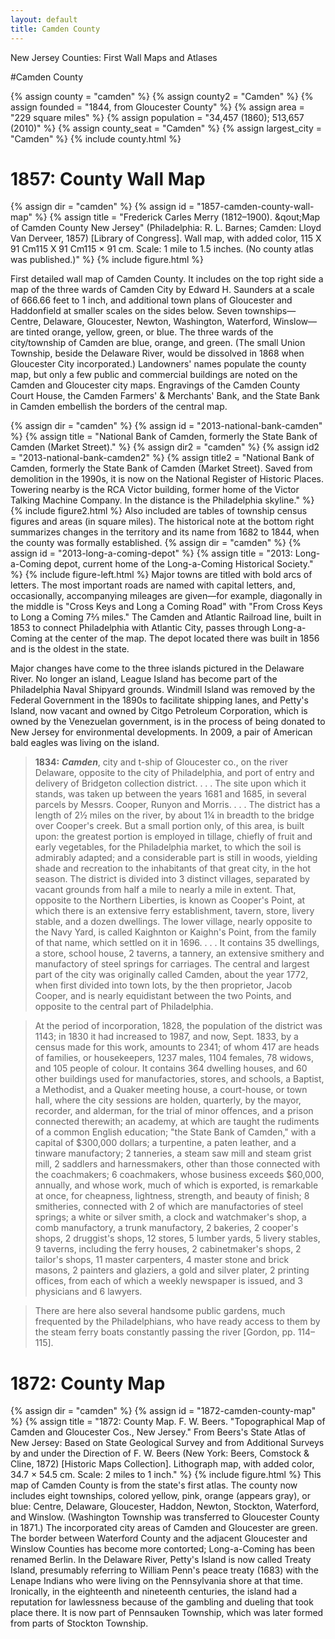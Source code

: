 ```yaml
---
layout: default
title: Camden County
---
```


<p class="type">New Jersey Counties: First Wall Maps and Atlases</p>

#Camden County

{% assign county = "camden" %}
{% assign county2 = "Camden" %}
{% assign founded = "1844, from Gloucester County" %}
{% assign area = "229 square miles" %}
{% assign population = "34,457 (1860); 513,657 (2010)" %}
{% assign county_seat = "Camden" %}
{% assign largest_city = "Camden" %}
{% include county.html %}

<h1 class="fancy">1857: County Wall Map</h1>

{% assign dir = "camden" %}
{% assign id = "1857-camden-county-wall-map" %}
{% assign title = "Frederick Carles Merry (1812–1900). &qout;Map of Camden County New Jersey&quot; (Philadelphia: R. L. Barnes; Camden: Lloyd Van Derveer, 1857) [Library of Congress]. Wall map, with added color, 115 X 91 Cm115 X 91 Cm115 × 91 cm. Scale: 1 mile to 1.5 inches.  (No county atlas was published.)" %}
{% include figure.html %}
<p class="dropCap">
	First detailed wall ­­­map of Camden County. It includes on the top right side a map of the three wards of Camden City by Edward H. Saunders at a scale of 666.66 feet to 1 inch, and additional town plans of Gloucester and Haddonfield at smaller scales on the sides below. Seven townships—Centre, Delaware, Gloucester, Newton, Washington, Waterford, Winslow—are tinted orange, yellow, green, or blue. The three wards of the city/township of Camden are blue, orange, and green. (The small Union Township, beside the Delaware River, would be dissolved in 1868 when Gloucester City incorporated.) Landowners' names populate the county map, but only a few public and commercial buildings are noted on the Camden and Gloucester city maps. Engravings of the Camden County Court House, the Camden Farmers' & Merchants' Bank, and the State Bank in Camden embellish the borders of the central map.
</p>

{% assign dir = "camden" %}
{% assign id = "2013-national-bank-camden" %}
{% assign title = "National Bank of Camden, formerly the State Bank of Camden (Market Street)." %}
{% assign dir2 = "camden" %}
{% assign id2 = "2013-national-bank-camden2" %}
{% assign title2 = "National Bank of Camden, formerly the State Bank of Camden (Market Street). Saved from demolition in the 1990s, it is now on the National Register of Historic Places. Towering nearby is the RCA Victor building, former home of the Victor Talking Machine Company. In the distance is the Philadelphia skyline." %}
{% include figure2.html %}
Also included are tables of township census figures and areas (in square miles). The historical note at the bottom right summarizes changes in the territory and its name from 1682 to 1844, when the county was formally established.
{% assign dir = "camden" %}
{% assign id = "2013-long-a-coming-depot" %}
{% assign title = "2013: Long-a-Coming depot, current home of the Long-a-Coming Historical Society." %}
{% include figure-left.html %}
Major towns are titled with bold arcs of letters. The most important roads are named with capital letters, and, occasionally, accompanying mileages are given—for example, diagonally in the middle is "Cross Keys and Long a Coming Road" with "From Cross Keys to Long a Coming 7⅔ miles." The Camden and Atlantic Railroad line, built in 1853 to connect Philadelphia with Atlantic City, passes through Long-a-Coming at the center of the map. The depot located there was built in 1856 and is the oldest in the state.

Major changes have come to the three islands pictured in the Delaware River. No longer an island, League Island has become part of the Philadelphia Naval Shipyard grounds. Windmill Island was removed by the Federal Government in the 1890s to facilitate shipping lanes, and Petty's Island, now vacant and owned by Citgo Petroleum Corporation, which is owned by the Venezuelan government, is in the process of being donated to New Jersey for environmental developments. In 2009, a pair of American bald eagles was living on the island.

>**1834:** _**Camden**_, city and t-ship of Gloucester co., on the river Delaware, opposite to the city of Philadelphia, and port of entry and delivery of Bridgeton collection district. . . . The site upon which it stands, was taken up between the years 1681 and 1685, in several parcels by Messrs. Cooper, Runyon and Morris. . . . The district has a length of 2½ miles on the river, by about 1¼ in breadth to the bridge over Cooper's creek. But a small portion only, of this area, is built upon: the greatest portion is employed in tillage, chiefly of fruit and early vegetables, for the Philadelphia market, to which the soil is admirably adapted; and a considerable part is still in woods, yielding shade and recreation to the inhabitants of that great city, in the hot season. The district is divided into 3 distinct villages, separated by vacant grounds from half a mile to nearly a mile in extent. That, opposite to the Northern Liberties, is known as Cooper's Point, at which there is an extensive ferry establishment, tavern, store, livery stable, and a dozen dwellings. The lower village, nearly opposite to the Navy Yard, is called Kaighnton or Kaighn's Point, from the family of that name, which settled on it in 1696. . . . It contains 35 dwellings, a store, school house, 2 taverns, a tannery, an extensive smithery and manufactory of steel springs for carriages. The central and largest part of the city was originally called Camden, about the year 1772, when first divided into town lots, by the then proprietor, Jacob Cooper, and is nearly equidistant between the two Points, and opposite to the central part of Philadelphia.

>At the period of incorporation, 1828, the population of the district was 1143; in 1830 it had increased to 1987, and now, Sept. 1833, by a census made for this work, amounts to 2341; of whom 417 are heads of families, or housekeepers, 1237 males, 1104 females, 78 widows, and 105 people of colour. It contains 364 dwelling houses, and 60 other buildings used for manufactories, stores, and schools, a Baptist, a Methodist, and a Quaker meeting house, a court-house, or town hall, where the city sessions are holden, quarterly, by the mayor, recorder, and alderman, for the trial of minor offences, and a prison connected therewith; an academy, at which are taught the rudiments of a common English education; "the State Bank of Camden," with a capital of $300,000 dollars; a turpentine, a paten leather, and a tinware manufactory; 2 tanneries, a steam saw mill and steam grist mill, 2 saddlers and harnessmakers, other than those connected with the coachmakers; 6 coachmakers, whose business exceeds $60,000, annually, and whose work, much of which is exported, is remarkable at once, for cheapness, lightness, strength, and beauty of finish; 8 smitheries, connected with 2 of which are manufactories of steel springs; a white or silver smith, a clock and watchmaker's shop, a comb manufactory, a trunk manufactory, 2 bakeries, 2 cooper's shops, 2 druggist's shops, 12 stores, 5 lumber yards, 5 livery stables, 9 taverns, including the ferry houses, 2 cabinetmaker's shops, 2 tailor's shops, 11 master carpenters, 4 master stone and brick masons, 2 painters and glaziers, a gold and silver plater, 2 printing offices, from each of which a weekly newspaper is issued, and 3 physicians and 6 lawyers.

>There are here also several handsome public gardens, much frequented by the Philadelphians, who have ready access to them by the steam ferry boats constantly passing the river [Gordon, pp. 114–115].

<h1 class="fancy">1872: County Map</h1>

{% assign dir = "camden" %}
{% assign id = "1872-camden-county-map" %}
{% assign title = "1872: County Map. F. W. Beers. &quot;Topographical Map of Camden and Gloucester Cos., New Jersey.&quot; From Beers's State Atlas of New Jersey: Based on State Geological Survey and from Additional Surveys by and under the Direction of F. W. Beers (New York: Beers, Comstock & Cline, 1872) [Historic Maps Collection]. Lithograph map, with added color, 34.7 × 54.5 cm. Scale: 2 miles to 1 inch." %}
{% include figure.html %}
This map of Camden County is from the state's first atlas. The county now includes eight townships, colored yellow, pink, orange (appears gray), or blue: Centre, Delaware, Gloucester, Haddon, Newton, Stockton, Waterford, and Winslow. (Washington Township was transferred to Gloucester County in 1871.) The incorporated city areas of Camden and Gloucester are green. The border between Waterford County and the adjacent Gloucester and Winslow Counties has become more contorted; Long-a-Coming has been renamed Berlin. In the Delaware River, Petty's Island is now called Treaty Island, presumably referring to William Penn's peace treaty (1683) with the Lenape Indians who were living on the Pennsylvania shore at that time. Ironically, in the eighteenth and nineteenth centuries, the island had a reputation for lawlessness because of the gambling and dueling that took place there. It is now part of Pennsauken Township, which was later formed from parts of Stockton Township.